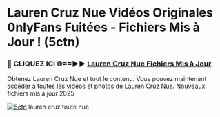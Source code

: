 # Lauren Cruz Nue Vidéos Originales 0nlyFans Fuitées - Fichiers Mis à Jour ! (5ctn)

<h3>🔴 CLIQUEZ ICI 🌐==►► <a href="https://tinyurl.com/2pmr4ezf" rel="nofollow">Lauren Cruz Nue Fichiers Mis à Jour</a></h3>

Obtenez Lauren Cruz Nue et tout le contenu. Vous pouvez maintenant accéder à toutes les vidéos et photos de Lauren Cruz Nue. Nouveaux fichiers mis à jour 2025

[![5ctn](https://i.imgur.com/6SNvagu.gif)](https://tinyurl.com/2pmr4ezf)
lauren cruz toute nue
